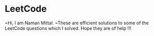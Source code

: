 # LeetCode
~Hi, I am Naman Mittal.
~These are efficient solutions to some of the LeetCode questions which I solved.
Hope they are of help !!!
